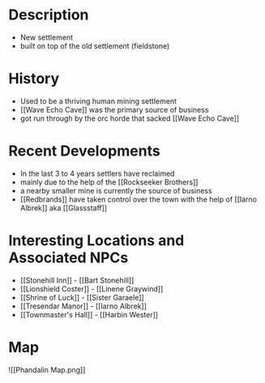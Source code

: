 # Description
- New settlement
- built on top of the old settlement (fieldstone)

# History
- Used to be a thriving human mining settlement
- [[Wave Echo Cave]] was the primary source of business
- got run through by the orc horde that sacked [[Wave Echo Cave]]

# Recent Developments
- In the last 3 to 4 years settlers have reclaimed 
- mainly due to the help of the [[Rockseeker Brothers]]
- a nearby smaller mine is currently the source of business
- [[Redbrands]] have taken control over the town with the help of [[Iarno Albrek]] aka [[Glassstaff]] 

# Interesting Locations and Associated NPCs
- [[Stonehill Inn]] - [[Bart Stonehill]]
- [[Lionshield Coster]] - [[Linene Graywind]]
- [[Shrine of Luck]] - [[Sister Garaele]]
- [[Tresendar Manor]] - [[Iarno Albrek]]
- [[Townmaster's Hall]] - [[Harbin Wester]]

# Map
![[Phandalin Map.png]]